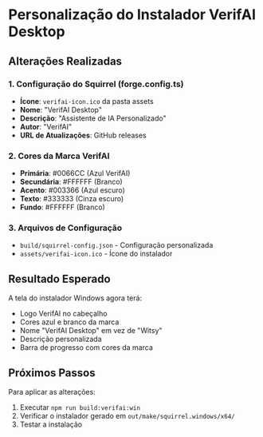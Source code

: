 # Personalização do Instalador VerifAI Desktop

## Alterações Realizadas

### 1. Configuração do Squirrel (forge.config.ts)
- **Ícone**: `verifai-icon.ico` da pasta assets
- **Nome**: "VerifAI Desktop"
- **Descrição**: "Assistente de IA Personalizado"
- **Autor**: "VerifAI"
- **URL de Atualizações**: GitHub releases

### 2. Cores da Marca VerifAI
- **Primária**: #0066CC (Azul VerifAI)
- **Secundária**: #FFFFFF (Branco)
- **Acento**: #003366 (Azul escuro)
- **Texto**: #333333 (Cinza escuro)
- **Fundo**: #FFFFFF (Branco)

### 3. Arquivos de Configuração
- `build/squirrel-config.json` - Configuração personalizada
- `assets/verifai-icon.ico` - Ícone do instalador

## Resultado Esperado

A tela do instalador Windows agora terá:
- Logo VerifAI no cabeçalho
- Cores azul e branco da marca
- Nome "VerifAI Desktop" em vez de "Witsy"
- Descrição personalizada
- Barra de progresso com cores da marca

## Próximos Passos

Para aplicar as alterações:
1. Executar `npm run build:verifai:win`
2. Verificar o instalador gerado em `out/make/squirrel.windows/x64/`
3. Testar a instalação






